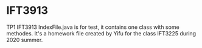 # IFT3913
TP1 IFT3913
IndexFile.java is for test, it contains one class with some methodes. It's a homework file created by Yifu for the class IFT3225 during 2020 summer.
